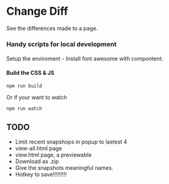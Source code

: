 # Change Diff

See the differences made to a page.

### Handy scripts for local development

####

Setup the enviroment - Install font awesome with compontent.

#### Build the CSS & JS

    npm run build

Or if your want to watch

    npm run watch

## TODO

  - Limit recent snapshops in popup to lastest 4
  - view-all.html page
  - view.html page, a previewable 
  - Download as .zip
  - Give the snapshots meaningful names.
  - Hotkey to save!!!!!!!!!
